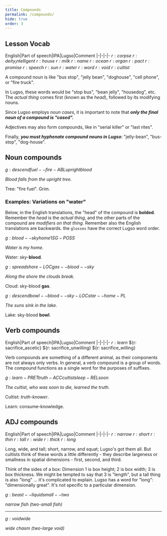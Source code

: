 ```yaml
---
title: Compounds
permalink: /compounds/
hide: true
order: 3
---
```


## Lesson Vocab

English|Part of speech|IPA|Lugso|Comment
|-|-|-|-
${r: corpse}$
${r: deity_intelligent}$
${r: house}$
${r: milk}$
${r: name}$
${r: ocean}$
${r: organ}$
${r: pact}$
${r: promise}$
${r: speech}$
${r: sun}$
${r: water}$
${r: word}$
${r: void}$
${r: cultist}$

A compound noun is like "bus stop", "jelly bean", "doghouse", "cell phone", or "fire truck".

In Lugso, these words would be "stop bus", "bean jelly", "housedog", etc. The _actual thing_ comes first (known as the _head_), followed by its modifying nouns.

Since Lugso employs _noun cases_, it is important to note that _**only the final noun of a compound is "cased".**_

Adjectives may also form compounds, like in "serial killer" or "last rites".

Finally, _**you must hyphenate compound nouns in Lugso**_: "jelly-bean", "bus-stop", "dog-house".

## Noun compounds

${g: descend fuel--fire-ABL upright blood}$

_Blood falls from the upright tree._

Tree: "fire fuel". Grim.

### Examples: Variations on "water"

Below, in the English translations, the "head" of the compound is **bolded**. Remember the _head_ is the _actual thing_, and the other parts of the compound are _modifiers on that thing_. Remember also the English translations are backwards. the `glosses` have the correct Lugso word order.

${g: blood--sky home 1SG-POSS}$

_Water is my home._

Water: sky-**blood**.

${g: spread shore-LOC gas--blood--sky}$

_Along the shore the clouds break._

Cloud: sky-blood **gas**.

${g: descend bowl--blood--sky-LOC star--home-PL}$

_The suns sink in the lake._

Lake: sky-blood **bowl**.

## Verb compounds

English|Part of speech|IPA|Lugso|Comment
|-|-|-|-
${r: learn}$
${r: sacrifice_ascetic}
${r: sacrifice_unwilling}
${r: sacrifice_willing}

Verb compounds are something of a different animal, as their components are not always only verbs. In general, a verb compound is a group of words. The compound functions as a single word for the purposes of suffixes.

${g: learn-PRET truth-ACC cultist sleep-REL soon}$

_The cultist, who was soon to die, learned the truth._

Cultist: _truth-knower_.

Learn: consume-knowledge.

## ADJ compounds

English|Part of speech|IPA|Lugso|Comment
|-|-|-|-
${r: narrow}$
${r: short}$
${r: thin}$
${r: tall}$
${r: wide}$
${r: thick}$
${r: long}$

Long, wide, and tall; short, narrow, and squat; Lugso's got them all. But cultists think of these words a little differently - they describe largeness or smallness in spatial dimensions - first, second, and third. 

Think of the sides of a box: Dimension 1 is box height; 2 is box width; 3 is box thickness. We might be tempted to say that 3 is "length", but a tall thing is also "long" ... it's complicated to explain. Lugso has a word for "long": "dimensionally great". It's not specific to a particular dimension.

${g: beast--liquid small--two}$

_narrow fish (two-small fish)_

---

${g: void wide}$

_wide chasm (two-large void)_